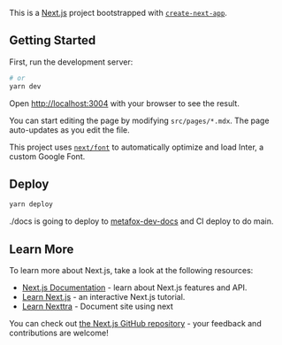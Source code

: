 This is a [Next.js](https://nextjs.org/) project bootstrapped with [`create-next-app`](https://github.com/vercel/next.js/tree/canary/packages/create-next-app).

## Getting Started

First, run the development server:

```bash
# or
yarn dev
```

Open [http://localhost:3004](http://localhost:3000) with your browser to see the result.

You can start editing the page by modifying `src/pages/*.mdx`. The page auto-updates as you edit the file.

This project uses [`next/font`](https://nextjs.org/docs/basic-features/font-optimization) to automatically optimize and load Inter, a custom Google Font.

## Deploy

```bash
yarn deploy
```

./docs is going to deploy to [metafox-dev-docs](https://github.com/metafoxapp/metafox-dev-docs/tree/gh-pages) and CI deploy to do main.

## Learn More

To learn more about Next.js, take a look at the following resources:

- [Next.js Documentation](https://nextjs.org/docs) - learn about Next.js features and API.
- [Learn Next.js](https://nextjs.org/learn) - an interactive Next.js tutorial.
- [Learn Nexttra](https://nextra.site/) - Document site using next

You can check out [the Next.js GitHub repository](https://github.com/vercel/next.js/) - your feedback and contributions are welcome!
